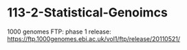 # 113-2-Statistical-Genoimcs

1000 genomes FTP: phase 1 release: https://ftp.1000genomes.ebi.ac.uk/vol1/ftp/release/20110521/

